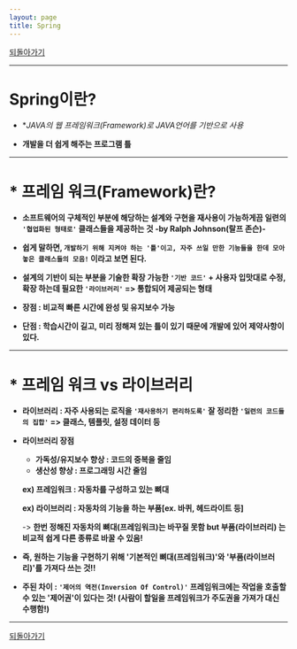 ```yaml
---
layout: page
title: Spring
---
```


[되돌아가기](https://leesohyeon96.github.io/study)  

***

# Spring이란? 

- **JAVA의 웹 *프레임워크(Framework)로 JAVA언어를 기반으로 사용**  

- **개발을 더 쉽게 해주는 프로그램 틀**

***

# * 프레임 워크(Framework)란?

- **소프트웨어의 구체적인 부분에 해당하는 설계와 구현을 재사용이 가능하게끔 일련의 `'협업화된 형태로'` 클래스들을 제공하는 것 -by Ralph Johnson(랄프 존슨)-**

- **쉽게 말하면, `개발하기 위해 지켜야 하는 '틀'이고, 자주 쓰일 만한 기능들을 한데 모아 놓은 클래스들의 모음!` 이라고 보면 된다.**

- **설계의 기반이 되는 부분을 기술한 확장 가능한 `'기반 코드'`  + 사용자 입맛대로 수정,확장 하는데 필요한 `'라이브러리'` => 통합되어 제공되는 형태**

- **장점 : 비교적 빠른 시간에 완성 및 유지보수 가능**

- **단점 : 학습시간이 길고, 미리 정해져 있는 틀이 있기 때문에 개발에 있어 제약사항이 있다.**

***

# * 프레임 워크 vs 라이브러리 

- **라이브러리 : 자주 사용되는 로직을 `'재사용하기 편리하도록'` 잘 정리한 `'일련의 코드들의 집합'`  => 클래스, 템플릿, 설정 데이터 등**

- **라이브러리 장점**

  - **가독성/유지보수 향상 : 코드의 중복을 줄임**
  - **생산성 향상 : 프로그래밍 시간 줄임**

  **ex) 프레임워크 : 자동차를 구성하고 있는 뼈대**

  **ex) 라이브러리 :  자동차의 기능을 하는 부품[ex. 바퀴, 헤드라이트 등]**

  

  -> **한번 정해진 자동차의 뼈대(프레임워크)는 바꾸질 못함 but 부품(라이브러리) 는 비교적 쉽게 다른 종류로 바꿀 수 있음!**

- **즉, 원하는 기능을 구현하기 위해 '기본적인 뼈대(프레임워크)'와 '부품(라이브러리)'를 가져다 쓰는 것!!**

- **주된 차이 : `'제어의 역전(Inversion Of Control)'` 프레임워크에는 작업을 호출할 수 있는 '제어권'이 있다는 것! (사람이 할일을 프레임워크가 주도권을 가져가 대신 수행함!)**  

  



***  

[되돌아가기](https://leesohyeon96.github.io/study)  
